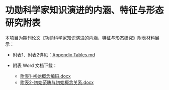 # 功勋科学家知识演进的内涵、特征与形态研究附表

本项目为期刊论文《功勋科学家知识演进的内涵、特征与形态研究》附表材料展示：

- 附表1、附表2详见：[Appendix Tables.md](Appendix-Tables.md)
  
- 附表 Word 文档下载：
  - [附表1-初始概念编码.docx](./附表1-初始概念编码.docx)
  - [附表2-初始范畴与初始概念关系.docx](./附表2-初始范畴与初始概念关系.docx)
